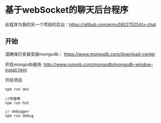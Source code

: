 # 基于webSocket的聊天后台程序

此程序为我的另一个项目的后台：https://github.com/ermu592275254/x-chat

## 开始

请确保已安装安装mongodb： https://www.mongodb.com/download-center

开启mongodb服务: http://www.runoob.com/mongodb/mongodb-window-install.html

开启项目
```
npm run dev
```

```
//热替换
npm run hot
```
```
// debugger
npm run debug
```

